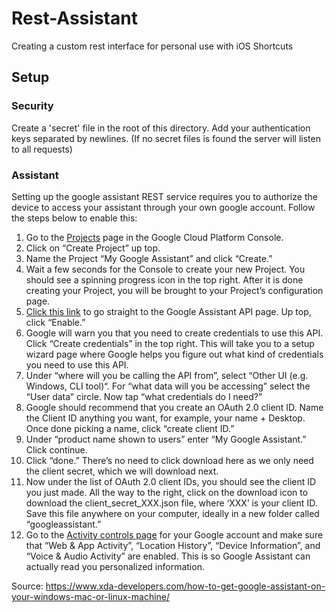 # Rest-Assistant
Creating a custom rest interface for personal use with iOS Shortcuts
## Setup

### Security
Create a 'secret' file in the root of this directory. Add your authentication keys separated by newlines. (If no secret files is found the server will listen to all requests)
### Assistant
Setting up the google assistant REST service requires you to authorize the device to access your assistant through your own google account. Follow the steps below to enable this:
1. Go to the [Projects](https://console.cloud.google.com/project) page in the Google Cloud Platform Console.
2. Click on “Create Project” up top.
3. Name the Project “My Google Assistant” and click “Create.”
4. Wait a few seconds for the Console to create your new Project. You should see a spinning progress icon in the top right. After it is done creating your Project, you will be brought to your Project’s configuration page.
5. [Click this link](https://console.developers.google.com/apis/api/embeddedassistant.googleapis.com/overview) to go straight to the Google Assistant API page. Up top, click “Enable.”
6. Google will warn you that you need to create credentials to use this API. Click “Create credentials” in the top right. This will take you to a setup wizard page where Google helps you figure out what kind of credentials you need to use this API.
7. Under “where will you be calling the API from”, select “Other UI (e.g. Windows, CLI tool)“. For “what data will you be accessing” select the “User data” circle. Now tap “what credentials do I need?”
8. Google should recommend that you create an OAuth 2.0 client ID. Name the Client ID anything you want, for example, your name + Desktop. Once done picking a name, click “create client ID.”
9. Under “product name shown to users” enter “My Google Assistant.” Click continue.
10. Click “done.” There’s no need to click download here as we only need the client secret, which we will download next.
11. Now under the list of OAuth 2.0 client IDs, you should see the client ID you just made. All the way to the right, click on the download icon to download the client_secret_XXX.json file, where ‘XXX’ is your client ID. Save this file anywhere on your computer, ideally in a new folder called “googleassistant.”
12. Go to the [Activity controls page](https://myaccount.google.com/activitycontrols) for your Google account and make sure that “Web & App Activity”, “Location History”, “Device Information”, and “Voice & Audio Activity” are enabled. This is so Google Assistant can actually read you personalized information.

Source: https://www.xda-developers.com/how-to-get-google-assistant-on-your-windows-mac-or-linux-machine/

